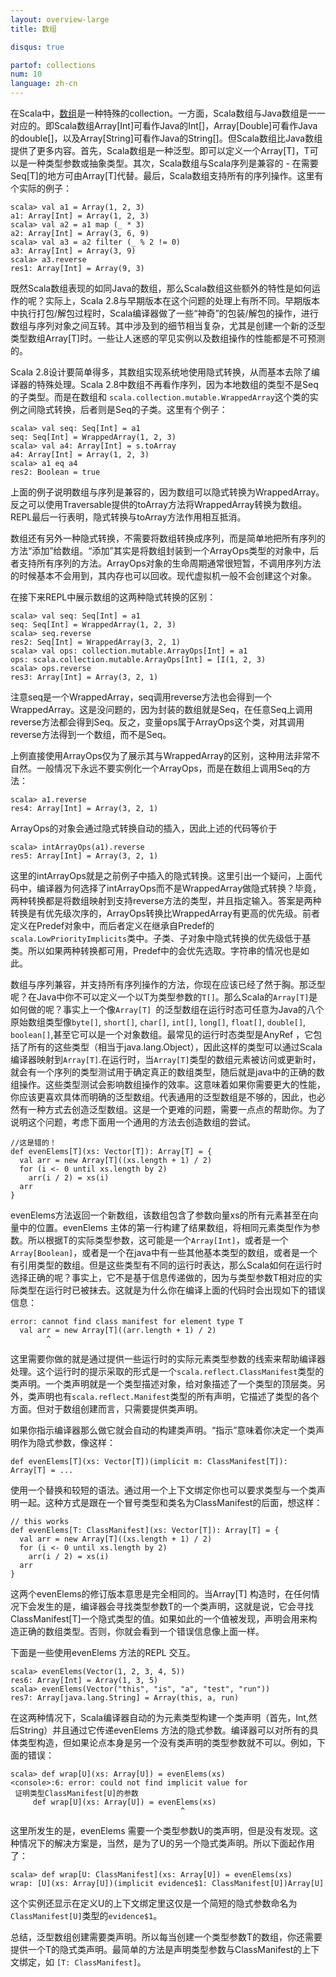 ```yaml
---
layout: overview-large
title: 数组

disqus: true

partof: collections
num: 10
language: zh-cn
---
```


在Scala中，[数组](http://www.scala-lang.org/api/2.10.0/scala/Array.html)是一种特殊的collection。一方面，Scala数组与Java数组是一一对应的。即Scala数组Array[Int]可看作Java的Int[]，Array[Double]可看作Java的double[]，以及Array[String]可看作Java的String[]。但Scala数组比Java数组提供了更多内容。首先，Scala数组是一种泛型。即可以定义一个Array[T]，T可以是一种类型参数或抽象类型。其次，Scala数组与Scala序列是兼容的 - 在需要Seq[T]的地方可由Array[T]代替。最后，Scala数组支持所有的序列操作。这里有个实际的例子：

    scala> val a1 = Array(1, 2, 3)
    a1: Array[Int] = Array(1, 2, 3)
    scala> val a2 = a1 map (_ * 3)
    a2: Array[Int] = Array(3, 6, 9)
    scala> val a3 = a2 filter (_ % 2 != 0)
    a3: Array[Int] = Array(3, 9)
    scala> a3.reverse
    res1: Array[Int] = Array(9, 3)

既然Scala数组表现的如同Java的数组，那么Scala数组这些额外的特性是如何运作的呢？实际上，Scala 2.8与早期版本在这个问题的处理上有所不同。早期版本中执行打包/解包过程时，Scala编译器做了一些“神奇”的包装/解包的操作，进行数组与序列对象之间互转。其中涉及到的细节相当复杂，尤其是创建一个新的泛型类型数组Array[T]时。一些让人迷惑的罕见实例以及数组操作的性能都是不可预测的。

Scala 2.8设计要简单得多，其数组实现系统地使用隐式转换，从而基本去除了编译器的特殊处理。Scala 2.8中数组不再看作序列，因为本地数组的类型不是Seq的子类型。而是在数组和 `scala.collection.mutable.WrappedArray`这个类的实例之间隐式转换，后者则是Seq的子类。这里有个例子：

    scala> val seq: Seq[Int] = a1
    seq: Seq[Int] = WrappedArray(1, 2, 3)
    scala> val a4: Array[Int] = s.toArray
    a4: Array[Int] = Array(1, 2, 3)
    scala> a1 eq a4
    res2: Boolean = true

上面的例子说明数组与序列是兼容的，因为数组可以隐式转换为WrappedArray。反之可以使用Traversable提供的toArray方法将WrappedArray转换为数组。REPL最后一行表明，隐式转换与toArray方法作用相互抵消。

数组还有另外一种隐式转换，不需要将数组转换成序列，而是简单地把所有序列的方法“添加”给数组。“添加”其实是将数组封装到一个ArrayOps类型的对象中，后者支持所有序列的方法。ArrayOps对象的生命周期通常很短暂，不调用序列方法的时候基本不会用到，其内存也可以回收。现代虚拟机一般不会创建这个对象。

在接下来REPL中展示数组的这两种隐式转换的区别：

    scala> val seq: Seq[Int] = a1
    seq: Seq[Int] = WrappedArray(1, 2, 3)
    scala> seq.reverse
    res2: Seq[Int] = WrappedArray(3, 2, 1)
    scala> val ops: collection.mutable.ArrayOps[Int] = a1
    ops: scala.collection.mutable.ArrayOps[Int] = [I(1, 2, 3)
    scala> ops.reverse
    res3: Array[Int] = Array(3, 2, 1)

注意seq是一个WrappedArray，seq调用reverse方法也会得到一个WrappedArray。这是没问题的，因为封装的数组就是Seq，在任意Seq上调用reverse方法都会得到Seq。反之，变量ops属于ArrayOps这个类，对其调用reverse方法得到一个数组，而不是Seq。

上例直接使用ArrayOps仅为了展示其与WrappedArray的区别，这种用法非常不自然。一般情况下永远不要实例化一个ArrayOps，而是在数组上调用Seq的方法：

    scala> a1.reverse
    res4: Array[Int] = Array(3, 2, 1)

ArrayOps的对象会通过隐式转换自动的插入，因此上述的代码等价于

    scala> intArrayOps(a1).reverse
    res5: Array[Int] = Array(3, 2, 1)

这里的intArrayOps就是之前例子中插入的隐式转换。这里引出一个疑问，上面代码中，编译器为何选择了intArrayOps而不是WrappedArray做隐式转换？毕竟，两种转换都是将数组映射到支持reverse方法的类型，并且指定输入。答案是两种转换是有优先级次序的，ArrayOps转换比WrappedArray有更高的优先级。前者定义在Predef对象中，而后者定义在继承自Predef的`scala.LowPriorityImplicits`类中。子类、子对象中隐式转换的优先级低于基类。所以如果两种转换都可用，Predef中的会优先选取。字符串的情况也是如此。

数组与序列兼容，并支持所有序列操作的方法，你现在应该已经了然于胸。那泛型呢？在Java中你不可以定义一个以T为类型参数的`T[]`。那么Scala的`Array[T]`是如何做的呢？事实上一个像`Array[T] `的泛型数组在运行时态可任意为Java的八个原始数组类型像`byte[]`, `short[]`, `char[]`, `int[]`, `long[]`, `float[]`, `double[]`, `boolean[]`,甚至它可以是一个对象数组。最常见的运行时态类型是AnyRef ，它包括了所有的这些类型（相当于java.lang.Object），因此这样的类型可以通过Scala编译器映射到`Array[T]`.在运行时，当`Array[T]`类型的数组元素被访问或更新时，就会有一个序列的类型测试用于确定真正的数组类型，随后就是java中的正确的数组操作。这些类型测试会影响数组操作的效率。这意味着如果你需要更大的性能，你应该更喜欢具体而明确的泛型数组。代表通用的泛型数组是不够的，因此，也必然有一种方式去创造泛型数组。这是一个更难的问题，需要一点点的帮助你。为了说明这个问题，考虑下面用一个通用的方法去创造数组的尝试。

    //这是错的！
    def evenElems[T](xs: Vector[T]): Array[T] = {
      val arr = new Array[T]((xs.length + 1) / 2)
      for (i <- 0 until xs.length by 2)
        arr(i / 2) = xs(i)
      arr
    }
    
evenElems方法返回一个新数组，该数组包含了参数向量xs的所有元素甚至在向量中的位置。evenElems 主体的第一行构建了结果数组，将相同元素类型作为参数。所以根据T的实际类型参数，这可能是一个`Array[Int]`，或者是一个`Array[Boolean]`，或者是一个在java中有一些其他基本类型的数组，或者是一个有引用类型的数组。但是这些类型有不同的运行时表达，那么Scala如何在运行时选择正确的呢？事实上，它不是基于信息传递做的，因为与类型参数T相对应的实际类型在运行时已被抹去。这就是为什么你在编译上面的代码时会出现如下的错误信息：

    error: cannot find class manifest for element type T
      val arr = new Array[T]((arr.length + 1) / 2)
            ^
这里需要你做的就是通过提供一些运行时的实际元素类型参数的线索来帮助编译器处理。这个运行时的提示采取的形式是一个`scala.reflect.ClassManifest`类型的类声明。一个类声明就是一个类型描述对象，给对象描述了一个类型的顶层类。另外，类声明也有`scala.reflect.Manifest`类型的所有声明，它描述了类型的各个方面。但对于数组创建而言，只需要提供类声明。

如果你指示编译器那么做它就会自动的构建类声明。“指示”意味着你决定一个类声明作为隐式参数，像这样：

    def evenElems[T](xs: Vector[T])(implicit m: ClassManifest[T]): Array[T] = ...
    
使用一个替换和较短的语法。通过用一个上下文绑定你也可以要求类型与一个类声明一起。这种方式是跟在一个冒号类型和类名为ClassManifest的后面，想这样：

    // this works
    def evenElems[T: ClassManifest](xs: Vector[T]): Array[T] = {
      val arr = new Array[T]((xs.length + 1) / 2)
      for (i <- 0 until xs.length by 2)
        arr(i / 2) = xs(i)
      arr
    }
    
这两个evenElems的修订版本意思是完全相同的。当Array[T] 构造时，在任何情况下会发生的是，编译器会寻找类型参数T的一个类声明，这就是说，它会寻找ClassManifest[T]一个隐式类型的值。如果如此的一个值被发现，声明会用来构造正确的数组类型。否则，你就会看到一个错误信息像上面一样。

下面是一些使用evenElems 方法的REPL 交互。

    scala> evenElems(Vector(1, 2, 3, 4, 5))
    res6: Array[Int] = Array(1, 3, 5)
    scala> evenElems(Vector("this", "is", "a", "test", "run"))
    res7: Array[java.lang.String] = Array(this, a, run)

在这两种情况下，Scala编译器自动的为元素类型构建一个类声明（首先，Int,然后String）并且通过它传递evenElems 方法的隐式参数。编译器可以对所有的具体类型构造，但如果论点本身是另一个没有类声明的类型参数就不可以。例如，下面的错误：

    scala> def wrap[U](xs: Array[U]) = evenElems(xs)
    <console>:6: error: could not find implicit value for 
     证明类型ClassManifest[U]的参数
         def wrap[U](xs: Array[U]) = evenElems(xs)
                                          ^
这里所发生的是，evenElems 需要一个类型参数U的类声明，但是没有发现。这种情况下的解决方案是，当然，是为了U的另一个隐式类声明。所以下面起作用了：

    scala> def wrap[U: ClassManifest](xs: Array[U]) = evenElems(xs)
    wrap: [U](xs: Array[U])(implicit evidence$1: ClassManifest[U])Array[U]

这个实例还显示在定义U的上下文绑定里这仅是一个简短的隐式参数命名为`ClassManifest[U]`类型的`evidence$1`。

总结，泛型数组创建需要类声明。所以每当创建一个类型参数T的数组，你还需要提供一个T的隐式类声明。最简单的方法是声明类型参数与ClassManifest的上下文绑定，如 `[T: ClassManifest]`。 

